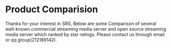 # Product Comparision
Thanks for your interest in SRS, Below are some Comparison of several well-known commercial streaming media server and open source streaming media server which ranked by star ratings. Please contact us through email or qq group(212189142).
